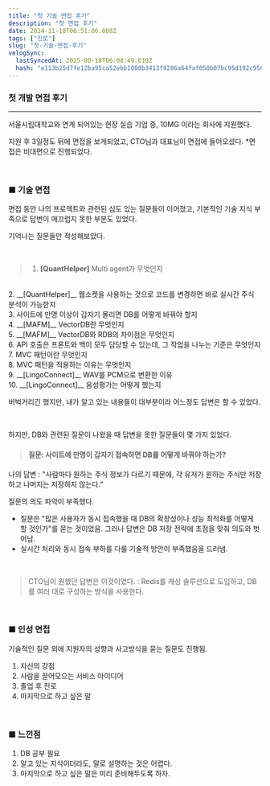 ```yaml
---
title: "첫 기술 면접 후기"
description: "첫 면접 후기"
date: 2024-11-18T06:51:06.088Z
tags: ["진로"]
slug: "첫-기술-면접-후기"
velogSync:
  lastSyncedAt: 2025-08-18T06:08:49.610Z
  hash: "e113b25d7fe12ba95ca52ebb1080b3413f9286a64faf050b07bc95d192c958aa"
---
```


### 첫 개발 면접 후기

---

서울시립대학교와 연계 되어있는 현장 실습 기업 중, 10MG 이라는 회사에 지원했다.

지원 후 3일정도 뒤에 면접을 보게되었고, CTO님과 대표님이 면접에 들어오셨다. *면접은 비대면으로 진행되었다.

<br>


### ■ 기술 면접
면접 동안 나의 프로젝트와 관련된 심도 있는 질문들이 이어졌고, 기본적인 기술 지식 부족으로 답변이 매끄럽지 못한 부분도 있었다. 

기억나는 질문들만 작성해보았다.

<br>

>1. __[QuantHelper]__ Multi agent가 무엇인지
<br>
2. __[QuantHelper]__ 웹소켓을 사용하는 것으로 코드를 변경하면 바로 실시간 주식 분석이 가능한지
<br>
3. 사이트에 만명 이상이 갑자기 몰리면 DB를 어떻게 바꿔야 할지
<br>
4. __[MAFM]__ VectorDB란 무엇인지
<br>
5. __[MAFM]__ VectorDB와 RDB의 차이점은 무엇인지
<br>
6. API 호출은 프론트와 백이 모두 담당할 수 있는데, 그 작업을 나누는 기준은 무엇인지
<br>
7. MVC 패턴이란 무엇인지
<br>
8. MVC 패턴을 적용하는 이유는 무엇인지
<br>
9. __[LingoConnect]__ WAV를 PCM으로 변환한 이유
<br>
10. __[LingoConnect]__ 음성평가는 어떻게 했는지

버벅거리긴 했지만, 내가 알고 있는 내용들이 대부분이라 어느정도 답변은 할 수 있었다.

<br>

하지만, DB와 관련된 질문이 나왔을 때 답변을 못한 질문들이 몇 가지 있었다.

> #### 질문: 사이트에 만명이 갑자기 접속하면 DB를 어떻게 바꿔야 하는가?

나의 답변
: "사람마다 원하는 주식 정보가 다르기 때문에, 각 유저가 원하는 주식만 저장하고 나머지는 저장하지 않는다."

질문의 의도 파악이 부족했다.
   - 질문은 "많은 사용자가 동시 접속했을 때 DB의 확장성이나 성능 최적화를 어떻게 할 것인가"를 묻는 것이었음. 
   그러나 답변은 DB 저장 전략에 초점을 맞춰 의도와 벗어남.
   - 실시간 처리와 동시 접속 부하를 다룰 기술적 방안이 부족했음을 드러냄.
   
<br>

>CTO님이 원했던 답변은 이것이었다.
: Redis를 캐싱 솔루션으로 도입하고, DB를 여러 대로 구성하는 방식을 사용한다.


<br>

### ■ 인성 면접
기술적인 질문 외에 지원자의 성향과 사고방식을 묻는 질문도 진행됨.

1. 자신의 강점
2. 사람을 끌어모으는 서비스 아이디어
3. 졸업 후 진로
4. 마지막으로 하고 싶은 말

<br>

### ■ 느낀점
1. DB 공부 필요
2. 알고 있는 지식이더라도, 말로 설명하는 것은 어렵다.
3. 마지막으로 하고 싶은 말은 미리 준비해두도록 하자.

